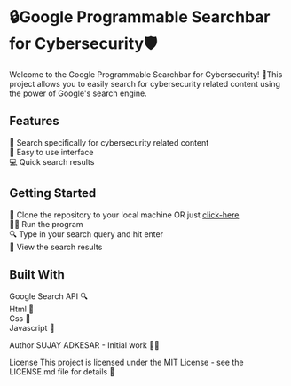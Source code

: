# 🔒Google Programmable Searchbar for Cybersecurity🛡️
Welcome to the Google Programmable Searchbar for Cybersecurity! 🚀This project allows you to easily search for cybersecurity related content using the power of Google's search engine.

## Features
🔎 Search specifically for cybersecurity related content <br>
📱 Easy to use interface <br>
💻 Quick search results <br>

## Getting Started
🔨 Clone the repository to your local machine OR just [click-here](https://sujayadkesar.github.io/searchbar/#gsc.tab=0) <br>
🏃‍♂️ Run the program<br>
🔍 Type in your search query and hit enter<br>
📜 View the search results<br>

## Built With
Google Search API 🔍<br>
Html 🩻<br>
Css 🎨<br>
Javascript 📜<br>


Author
SUJAY ADKESAR - Initial work 🙋‍♂️<br>

License
This project is licensed under the MIT License - see the LICENSE.md file for details 📜

